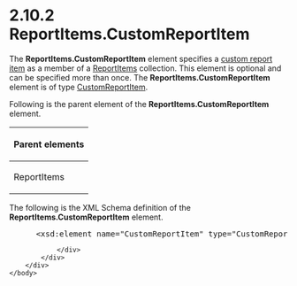 <html dir="LTR" xmlns:mshelp="http://msdn.microsoft.com/mshelp" xmlns:ddue="http://ddue.schemas.microsoft.com/authoring/2003/5" xmlns:xlink="http://www.w3.org/1999/xlink" xmlns:tool="http://www.microsoft.com/tooltip">
    <head>
        <meta http-equiv="Content-Type" content="text/html; CHARSET=utf-8"></meta>
        <meta name="save" content="history"></meta>
        <title>2.10.2 ReportItems.CustomReportItem</title>
        <xml>
            <mshelp:toctitle title="2.10.2 ReportItems.CustomReportItem"></mshelp:toctitle>
            <mshelp:rltitle title="[MS-RDL]: ReportItems.CustomReportItem"></mshelp:rltitle>
            <mshelp:keyword index="A" term="2a19e534-e17e-4720-b65d-5268627a2153"></mshelp:keyword>
            <mshelp:attr name="DCSext.ContentType" value="open specification"></mshelp:attr>
            <mshelp:attr name="AssetID" value="2a19e534-e17e-4720-b65d-5268627a2153"></mshelp:attr>
            <mshelp:attr name="TopicType" value="kbRef"></mshelp:attr>
            <mshelp:attr name="DCSext.Title" value="[MS-RDL]: ReportItems.CustomReportItem" />
        </xml>
    </head>
    <body>
        <div id="header">
            <h1 class="heading">2.10.2 ReportItems.CustomReportItem</h1>
        </div>
        <div id="mainSection">
            <div id="mainBody">
                <div id="allHistory" class="saveHistory"></div>
                <div id="sectionSection0" class="section" name="collapseableSection">
                    

<p>The <b>ReportItems.CustomReportItem</b> element specifies a <a href="b2482b3f-74ab-4ca8-a9e5-c07955011743.html#gt_981678c0-6a8a-4bbe-932d-2cf44073e518">custom report item</a> as a
member of a <a href="c5fef915-e842-43b4-91f9-56af4eb15be0.html">ReportItems</a>
collection. This element is optional and can be specified more than once. The <b>ReportItems.CustomReportItem</b>
element is of type <a href="6bb7b35c-e517-4444-a96b-9f2ccdd1a642.html">CustomReportItem</a>.</p>

<p>Following is the parent element of the <b>ReportItems.CustomReportItem</b>
element.</p>

<table>
 <thead>
  <tr>
   <th>
   <p>Parent elements</p>
   </th>
  </tr>
 </thead>
 <tr>
  <td>
  <p>ReportItems</p>
  </td>
 </tr>
</table>

<p>The following is the XML Schema definition of the <b>ReportItems.CustomReportItem</b>
element.</p>

<dl>
<dd>
<div><pre> &lt;xsd:element name=&quot;CustomReportItem&quot; type=&quot;CustomReportItemType&quot; /&gt;
</pre></div>
</dd></dl>


                </div>
            </div>
        </div>
    </body>
</html>